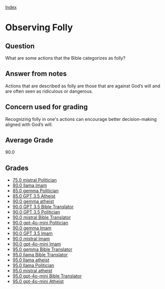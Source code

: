 
[Index](../index.md)
# Observing Folly
## Question
What are some actions that the Bible categorizes as folly?

## Answer from notes
Actions that are described as folly are those that are against God’s will and are often seen as ridiculous or dangerous.

## Concern used for grading
Recognizing folly in one's actions can encourage better decision-making aligned with God’s will.

## Average Grade
90.0

## Grades
 * [75.0 mistral Politician](../answers/mistral_Politician/Observing_Folly.md)
 * [80.0 llama Imam](../answers/llama_Imam/Observing_Folly.md)
 * [85.0 gemma Politician](../answers/gemma_Politician/Observing_Folly.md)
 * [85.0 GPT 3.5 Atheist](../answers/GPT_3.5_Atheist/Observing_Folly.md)
 * [90.0 gemma atheist](../answers/gemma_atheist/Observing_Folly.md)
 * [90.0 GPT 3.5 Bible Translator](../answers/GPT_3.5_Bible_Translator/Observing_Folly.md)
 * [90.0 GPT 3.5 Politician](../answers/GPT_3.5_Politician/Observing_Folly.md)
 * [90.0 mistral Bible Translator](../answers/mistral_Bible_Translator/Observing_Folly.md)
 * [90.0 gpt-4o-mini Politician](../answers/gpt-4o-mini_Politician/Observing_Folly.md)
 * [90.0 gemma Imam](../answers/gemma_Imam/Observing_Folly.md)
 * [90.0 GPT 3.5 Imam](../answers/GPT_3.5_Imam/Observing_Folly.md)
 * [90.0 mistral Imam](../answers/mistral_Imam/Observing_Folly.md)
 * [90.0 gpt-4o-mini Imam](../answers/gpt-4o-mini_Imam/Observing_Folly.md)
 * [95.0 gemma Bible Translator](../answers/gemma_Bible_Translator/Observing_Folly.md)
 * [95.0 llama Bible Translator](../answers/llama_Bible_Translator/Observing_Folly.md)
 * [95.0 llama atheist](../answers/llama_atheist/Observing_Folly.md)
 * [95.0 llama Politician](../answers/llama_Politician/Observing_Folly.md)
 * [95.0 mistral atheist](../answers/mistral_atheist/Observing_Folly.md)
 * [95.0 gpt-4o-mini Bible Translator](../answers/gpt-4o-mini_Bible_Translator/Observing_Folly.md)
 * [95.0 gpt-4o-mini Atheist](../answers/gpt-4o-mini_Atheist/Observing_Folly.md)
